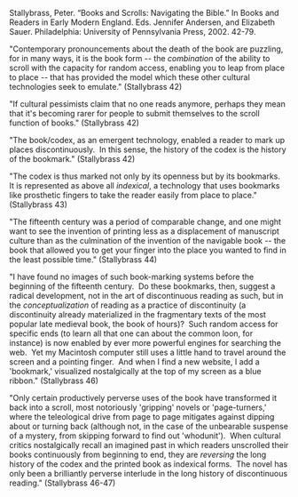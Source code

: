Stallybrass, Peter. “Books and Scrolls: Navigating the Bible.” In Books and Readers in Early Modern England. Eds. Jennifer Andersen, and Elizabeth Sauer. Philadelphia: University of Pennsylvania Press, 2002. 42-79.


"Contemporary pronouncements about the death of the book are puzzling, for in many ways, it is the book form -- the *combination* of the ability to scroll with the capacity for random access, enabling you to leap from place to place -- that has provided the model which these other cultural technologies seek to emulate." (Stallybrass 42)

"If cultural pessimists claim that no one reads anymore, perhaps they mean that it's becoming rarer for people to submit themselves to the scroll function of books." (Stallybrass 42)

"The book/codex, as an emergent technology, enabled a reader to mark up places discontinuously.  In this sense, the history of the codex is the history of the bookmark." (Stallybrass 42)

"The codex is thus marked not only by its openness but by its bookmarks.  It is represented as above all *indexical*, a technology that uses bookmarks like prosthetic fingers to take the reader easily from place to place." (Stallybrass 43)

"The fifteenth century was a period of comparable change, and one might want to see the invention of printing less as a displacement of manuscript culture than as the culmination of the invention of the navigable book -- the book that allowed you to get your finger into the place you wanted to find in the least possible time." (Stallybrass 44)

"I have found no images of such book-marking systems before the beginning of the fifteenth century.  Do these bookmarks, then, suggest a radical development, not in the art of discontinuous reading as such, but in the *conceptualization* of reading as a practice of discontinuity (a discontinuity already materialized in the fragmentary texts of the most popular late medieval book, the book of hours)?  Such random access for specific ends (to learn all that one can about the common loon, for instance) is now enabled by ever more powerful engines for searching the web.  Yet my Macintosh computer still uses a little hand to travel around the screen and a pointing finger.  And when I find a new website, I add a 'bookmark,' visualized nostalgically at the top of my screen as a blue ribbon." (Stallybrass 46)

"Only certain productively perverse uses of the book have transformed it back into a scroll, most notoriously 'gripping' novels or 'page-turners,' where the teleological drive from page to page mitigates against dipping about or turning back (although not, in the case of the unbearable suspense of a mystery, from skipping forward to find out 'whodunit').  When cultural critics nostalgically recall an imagined past in which readers unscrolled their books continuously from beginning to end, they are *reversing* the long history of the codex and the printed book as indexical forms.  The novel has only been a brilliantly perverse interlude in the long history of discontinuous reading." (Stallybrass 46-47)
